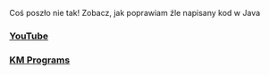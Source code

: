 Coś poszło nie tak! Zobacz, jak poprawiam źle napisany kod w Java

### [YouTube](https://youtu.be/eX395Da-FFQ)
### [KM Programs](https://km-programs.pl/)